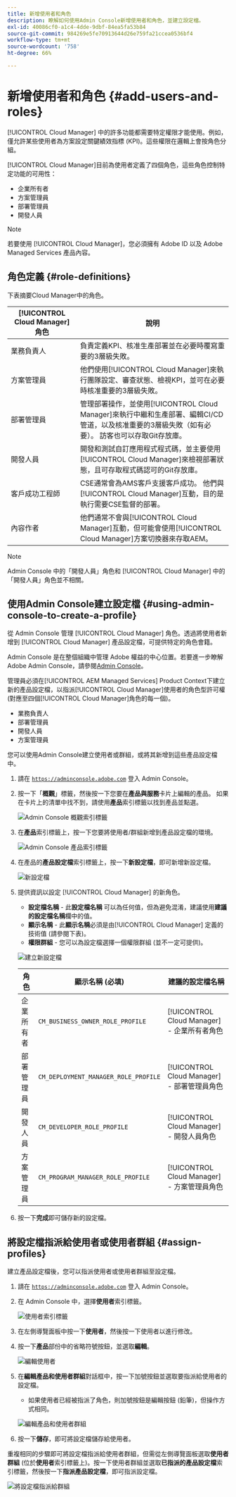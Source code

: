 ```yaml
---
title: 新增使用者和角色
description: 瞭解如何使用Admin Console新增使用者和角色，並建立設定檔。
exl-id: 40086cf0-a1c4-4dde-9dbf-84ea5fa53b84
source-git-commit: 984269e5fe70913644d26e759fa21ccea0536bf4
workflow-type: tm+mt
source-wordcount: '758'
ht-degree: 66%

---
```



# 新增使用者和角色 {#add-users-and-roles}

[!UICONTROL Cloud Manager] 中的許多功能都需要特定權限才能使用。例如，僅允許某些使用者為方案設定關鍵績效指標 (KPI)。這些權限在邏輯上會按角色分組。

[!UICONTROL Cloud Manager]目前為使用者定義了四個角色，這些角色控制特定功能的可用性：

* 企業所有者
* 方案管理員
* 部署管理員
* 開發人員

>[!NOTE]
>
>若要使用 [!UICONTROL Cloud Manager]，您必須擁有 Adobe ID 以及 Adobe Managed Services 產品內容。

## 角色定義 {#role-definitions}

下表摘要Cloud Manager中的角色。

| [!UICONTROL Cloud Manager] 角色 | 說明 |
| --- | --- |
| 業務負責人 | 負責定義KPI、核准生產部署並在必要時覆寫重要的3層級失敗。 |
| 方案管理員 | 他們使用[!UICONTROL Cloud Manager]來執行團隊設定、審查狀態、檢視KPI，並可在必要時核准重要的3層級失敗。 |
| 部署管理員 | 管理部署操作，並使用[!UICONTROL Cloud Manager]來執行中繼和生產部署、編輯CI/CD管道，以及核准重要的3層級失敗（如有必要）。 訪客也可以存取Git存放庫。 |
| 開發人員 | 開發和測試自訂應用程式程式碼，並主要使用[!UICONTROL Cloud Manager]來檢視部署狀態，且可存取程式碼認可的Git存放庫。 |
| 客戶成功工程師 | CSE通常會為AMS客戶支援客戶成功。 他們與[!UICONTROL Cloud Manager]互動，目的是執行需要CSE監督的部署。 |
| 內容作者 | 他們通常不會與[!UICONTROL Cloud Manager]互動，但可能會使用[!UICONTROL Cloud Manager]方案切換器來存取AEM。 |

>[!NOTE]
>
>Admin Console 中的「開發人員」角色和 [!UICONTROL Cloud Manager] 中的「開發人員」角色並不相關。

## 使用Admin Console建立設定檔 {#using-admin-console-to-create-a-profile}

從 Admin Console 管理 [!UICONTROL Cloud Manager] 角色。透過將使用者新增到 [!UICONTROL Cloud Manager] 產品設定檔，可提供特定的角色會籍。

Admin Console 是在整個組織中管理 Adobe 權益的中心位置。若要進一步瞭解Adobe Admin Console，請參閱[Admin Console](https://helpx.adobe.com/tw/enterprise/using/admin-console.html)。

管理員必須在[!UICONTROL AEM Managed Services] Product Context下建立新的產品設定檔，以指派[!UICONTROL Cloud Manager]使用者的角色型許可權(對應至四個[!UICONTROL Cloud Manager]角色的每一個)。

* 業務負責人
* 部署管理員
* 開發人員
* 方案管理員

您可以使用Admin Console建立使用者或群組，或將其新增到這些產品設定檔中。

1. 請在 [`https://adminconsole.adobe.com`](https://adminconsole.adobe.com) 登入 Admin Console。

1. 按一下「**概觀**」標籤，然後按一下您要在&#x200B;**產品與服務**&#x200B;卡片上編輯的產品。 如果在卡片上的清單中找不到，請使用&#x200B;**產品**&#x200B;索引標籤以找到產品並點選。

   ![Admin Console 概觀索引標籤](/help/assets/admin-console-overview.png)

1. 在&#x200B;**產品**&#x200B;索引標籤上，按一下您要將使用者/群組新增到產品設定檔的環境。

   ![Admin Console 產品索引標籤](/help/assets/admin-console-product.png)

1. 在產品的&#x200B;**產品設定檔**&#x200B;索引標籤上，按一下&#x200B;**新設定檔**，即可新增新設定檔。

   ![新設定檔](/help/assets/admin-console-product-profiles.png)

1. 提供資訊以設定 [!UICONTROL Cloud Manager] 的新角色。

   * **設定檔名稱** - 此&#x200B;**設定檔名稱** 可以為任何值，但為避免混淆，建議使用&#x200B;**建議的設定檔名稱**&#x200B;欄中的值。
   * **顯示名稱** - 此&#x200B;**顯示名稱**&#x200B;必須是由[!UICONTROL Cloud Manager] 定義的技術值 (請參閱下表)。
   * **權限群組** - 您可以為設定檔選擇一個權限群組 (並不一定可提供)。

   ![建立新設定檔](/help/assets/screen_shot_2018-05-04at171819.png)

   | 角色 | 顯示名稱 (必填) | 建議的設定檔名稱 |
   |---|---|---|
   | 企業所有者 | `CM_BUSINESS_OWNER_ROLE_PROFILE` | [!UICONTROL Cloud Manager] - 企業所有者角色 |
   | 部署管理員 | `CM_DEPLOYMENT_MANAGER_ROLE_PROFILE` | [!UICONTROL Cloud Manager] - 部署管理員角色 |
   | 開發人員 | `CM_DEVELOPER_ROLE_PROFILE` | [!UICONTROL Cloud Manager] - 開發人員角色 |
   | 方案管理員 | `CM_PROGRAM_MANAGER_ROLE_PROFILE` | [!UICONTROL Cloud Manager] - 方案管理員角色 |


1. 按一下&#x200B;**完成**&#x200B;即可儲存新的設定檔。

## 將設定檔指派給使用者或使用者群組 {#assign-profiles}

建立產品設定檔後，您可以指派使用者或使用者群組至設定檔。

1. 請在 [`https://adminconsole.adobe.com`](https://adminconsole.adobe.com) 登入 Admin Console。

1. 在 Admin Console 中，選擇&#x200B;**使用者**&#x200B;索引標籤。

   ![使用者索引標籤](/help/assets/admin-console-users.png)

1. 在左側導覽面板中按一下&#x200B;**使用者**，然後按一下使用者以進行修改。

1. 按一下&#x200B;**產品**&#x200B;部份中的省略符號按鈕，並選取&#x200B;**編輯**。

   ![編輯使用者](/help/assets/admin-console-edit-user.png)

1. 在&#x200B;**編輯產品和使用者群組**&#x200B;對話框中，按一下加號按鈕並選取要指派給使用者的設定檔。

   * 如果使用者已經被指派了角色，則加號按鈕是編輯按鈕 (鉛筆)，但操作方式相同。

   ![編輯產品和使用者群組](/help/assets/admin-console-edit-products-and-user-groups.png)

1. 按一下&#x200B;**儲存**，即可將設定檔儲存給使用者。

重複相同的步驟即可將設定檔指派給使用者群組，但需從左側導覽面板選取&#x200B;**使用者群組** (位於&#x200B;**使用者**&#x200B;索引標籤上)。按一下使用者群組並選取&#x200B;**已指派的產品設定檔**&#x200B;索引標籤，然後按一下&#x200B;**指派產品設定檔**，即可指派設定檔。

![將設定檔指派給群組](/help/assets/admin-console-edit-user-groups.png)
